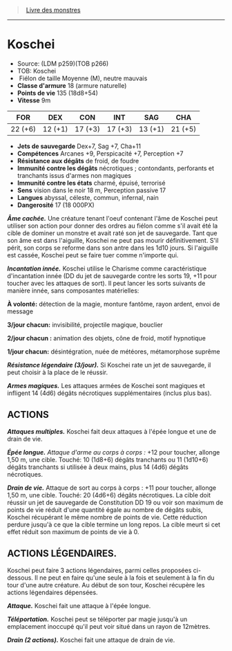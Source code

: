 ﻿> [Livre des monstres](tome_of_beasts.md)

---

# Koschei

- Source: (LDM p259)(TOB p266)
- TOB: Koschei
-  Fiélon de taille Moyenne (M), neutre mauvais
- **Classe d'armure** 18 (armure naturelle)
- **Points de vie** 135 (18d8+54)
- **Vitesse** 9m

|FOR|DEX|CON|INT|SAG|CHA|
|---|---|---|---|---|---|
|22 (+6)|12 (+1)|17 (+3)|17 (+3)|13 (+1)|21 (+5)|

- **Jets de sauvegarde** Dex+7, Sag +7, Cha+11
- **Compétences** Arcanes +9, Perspicacité +7, Perception +7
- **Résistance aux dégâts** de froid, de foudre
- **Immunité contre les dégâts** nécrotiques ; contondants, perforants et tranchants issus d'armes non magiques
- **Immunité contre les états** charmé, épuisé, terrorisé
- **Sens** vision dans le noir 18 m, Perception passive 17
- **Langues** abyssal, céleste, commun, infernal, nain
- **Dangerosité** 17 (18 000PX)

**_Âme cachée._** Une créature tenant l'oeuf contenant l'âme de Koschei peut utiliser son action pour donner des ordres au fiélon comme s'il avait été la cible de dominer un monstre et avait raté son jet de sauvegarde. Tant que son âme est dans l'aiguille, Koschei ne peut pas mourir définitivement. S'il périt, son corps se reforme dans son antre dans les 1d10 jours. Si l'aiguille est cassée, Koschei peut se faire tuer comme n'importe qui.

**_Incantation innée._** Koschei utilise le Charisme comme caractéristique d'incantation innée (DD du jet de sauvegarde contre les sorts 19, +11 pour toucher avec les attaques de sort). Il peut lancer les sorts suivants de manière innée, sans composantes matérielles:

**À volonté:** détection de la magie, monture fantôme, rayon ardent, envoi de message

**3/jour chacun:** invisibilité, projectile magique, bouclier

**2/jour chacun :** animation des objets, cône de froid, motif hypnotique

**1/jour chacun:** désintégration, nuée de météores, métamorphose suprême

**_Résistance légendaire (3/jour)._** Si Koschei rate un jet de sauvegarde, il peut choisir à la place de le réussir.

**_Armes magiques._** Les attaques armées de Koschei sont magiques et infligent 14 (4d6) dégâts nécrotiques supplémentaires (inclus plus bas).

## ACTIONS

**_Attaques multiples._** Koschei fait deux attaques à l'épée longue et une de drain de vie.

**_Épée longue._** _Attaque d'arme au corps à corps :_ +12 pour toucher, allonge 1,50 m, une cible. Touché: 10 (1d8+6) dégâts tranchants ou 11 (1d10+6) dégâts tranchants si utilisée à deux mains, plus 14 (4d6) dégâts nécrotiques.

**_Drain de vie._** Attaque de sort au corps à corps : +11 pour toucher, allonge 1,50 m, une cible. Touché: 20 (4d6+6) dégâts nécrotiques. La cible doit réussir un jet de sauvegarde de Constitution DD 19 ou voir son maximum de points de vie réduit d'une quantité égale au nombre de dégâts subis, Koschei récupérant le même nombre de points de vie. Cette réduction perdure jusqu'à ce que la cible termine un long repos. La cible meurt si cet effet réduit son maximum de points de vie à 0.

## ACTIONS LÉGENDAIRES.

Koschei peut faire 3 actions légendaires, parmi celles proposées ci-dessous. Il ne peut en faire qu'une seule à la fois et seulement à la fin du tour d'une autre créature. Au début de son tour, Koschei récupère les actions légendaires dépensées.

**_Attaque._** Koschei fait une attaque à l'épée longue.

**_Téléportation._** Koschei peut se téléporter par magie jusqu'à un emplacement inoccupé qu'il peut voir situé dans un rayon de 12mètres.

**_Drain (2 actions)._** Koschei fait une attaque de drain de vie.

